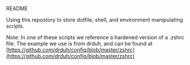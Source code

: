 README

Using this repostory to store dotfile, shell, and environment manipulating scripts.

Note: In one of these scripts we reference a hardened version of a .zshrc file. The example we use is from drduh, and can be found at [https://github.com/drduh/config/blob/master/zshrc](https://github.com/drduh/config/blob/master/zshrc)

